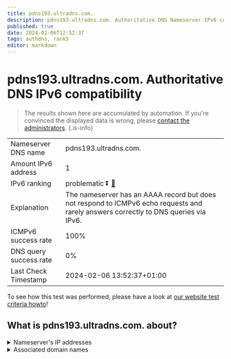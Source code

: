 ```yaml
---
title: pdns193.ultradns.com.
description: pdns193.ultradns.com. Authoritative DNS Nameserver IPv6 compatibility
published: true
date: 2024-02-06T12:52:37
tags: authdns, rank5
editor: markdown
---
```


# pdns193.ultradns.com. Authoritative DNS IPv6 compatibility

> The results shown here are accumulated by automation. If you're convinced the displayed data is wrong, please [contact the administrators](/howto/chat). 
{.is-info}




|   |   |
| - | - |
| Nameserver DNS name | pdns193.ultradns.com.
| Amount IPv6 address | 1
| IPv6 ranking | problematic :arrow_double_down: [🔗](/howto/ranking) |
| Explanation | The nameserver has an AAAA record but does not respond to ICMPv6 echo requests and rarely answers correctly to DNS queries via IPv6. |
| ICMPv6 success rate | 100%|
| DNS query success rate | 0% |
| Last Check Timestamp | 2024-02-06 13:52:37+01:00 |

To see how this test was performed, please have a look at [our website test criteria howto](/howto/testcriteria/authdns)!


## What is pdns193.ultradns.com. about?




<details>
<summary>Nameserver's IP addresses</summary>

2001:502:f3ff::e5

</details>



<details>
<summary>Associated domain names</summary>

www.vudu.com

</details>
